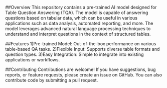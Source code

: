 ##Overview
This repository contains a pre-trained AI model designed for Table Question Answering (TQA). The model is capable of answering questions based on tabular data, which can be useful in various applications such as data analysis, automated reporting, and more. The model leverages advanced natural language processing techniques to understand and interpret questions in the context of structured tables.

##Features
1)Pre-trained Model: Out-of-the-box performance on various table-based QA tasks.
2)Flexible Input: Supports diverse table formats and question types.
3)Easy Integration: Simple to integrate into existing applications or workflows.

##Contributing
Contributions are welcome! If you have suggestions, bug reports, or feature requests, please create an issue on GitHub. You can also contribute code by submitting a pull request.
